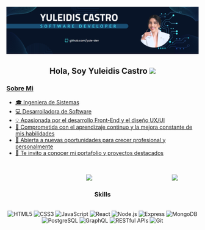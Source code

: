 ![Mi portada](https://github.com/yule-dev/yule-dev/blob/main/Mi%20Portada.png)
<h2 align="center"><b>Hola, Soy Yuleidis Castro </b><img src="https://media.giphy.com/media/hvRJCLFzcasrR4ia7z/giphy.gif" width="35"></h2>

<p align="center">
  <a href="https://github.com/DenverCoder1/readme-typing-svg">
</p>

<h3>Sobre Mi</h3>

- 🎓 Ingeniera de Sistemas 
- 💻 Desarrolladora de Software
- 💡 Apasionada por el desarrollo Front-End y el diseño UX/UI
- 🧠 Comprometida con el aprendizaje continuo y la mejora constante de mis habilidades
- 🌱 Abierta a nuevas oportunidades para crecer profesional y personalmente
- 📁 Te invito a conocer [mi portafolio y proyectos destacados](#)
<br>
<div align='center'> 
</div>

<br>
<div align='center'> 
<img src="https://media2.giphy.com/media/QssGEmpkyEOhBCb7e1/giphy.gif?cid=ecf05e47a0n3gi1bfqntqmob8g9aid1oyj2wr3ds3mg700bl&rid=giphy.gif" width ="50"><picture><img align="right" src = "https://github.com/7oSkaaa/7oSkaaa/blob/main/Images/about_me.gif?raw=true" width = 70px></picture><h3>Skills</h3>
</div>

<br>
  
<div align="center">
<img src="https://cdn.jsdelivr.net/gh/devicons/devicon/icons/html5/html5-original.svg" alt="HTML5" width="40" height="40"/> 
<img src="https://cdn.jsdelivr.net/gh/devicons/devicon/icons/css3/css3-original.svg" alt="CSS3" width="40" height="40"/>
<img src="https://cdn.jsdelivr.net/gh/devicons/devicon/icons/javascript/javascript-original.svg" alt="JavaScript" width="40" height="40"/>
<img src="https://cdn.jsdelivr.net/gh/devicons/devicon/icons/react/react-original.svg" alt="React" width="40" height="40"/>
<img src="https://cdn.jsdelivr.net/gh/devicons/devicon/icons/nodejs/nodejs-original.svg" alt="Node.js" width="40" height="40"/>
<img src="https://cdn.jsdelivr.net/gh/devicons/devicon/icons/express/express-original.svg" alt="Express" width="40" height="40"/>
<img src="https://cdn.jsdelivr.net/gh/devicons/devicon/icons/mongodb/mongodb-original.svg" alt="MongoDB" width="40" height="40"/>
<img src="https://cdn.jsdelivr.net/gh/devicons/devicon/icons/postgresql/postgresql-original.svg" alt="PostgreSQL" width="40" height="40"/>
<img src="https://cdn.jsdelivr.net/gh/devicons/devicon/icons/graphql/graphql-plain.svg" alt="GraphQL" width="40" height="40"/>
<img src="https://img.icons8.com/ios-filled/50/000000/api.png" alt="RESTful APIs" width="40" height="40"/>
<img src="https://cdn.jsdelivr.net/gh/devicons/devicon/icons/git/git-original.svg" alt="Git" width="40" height="40"/>
</div>


